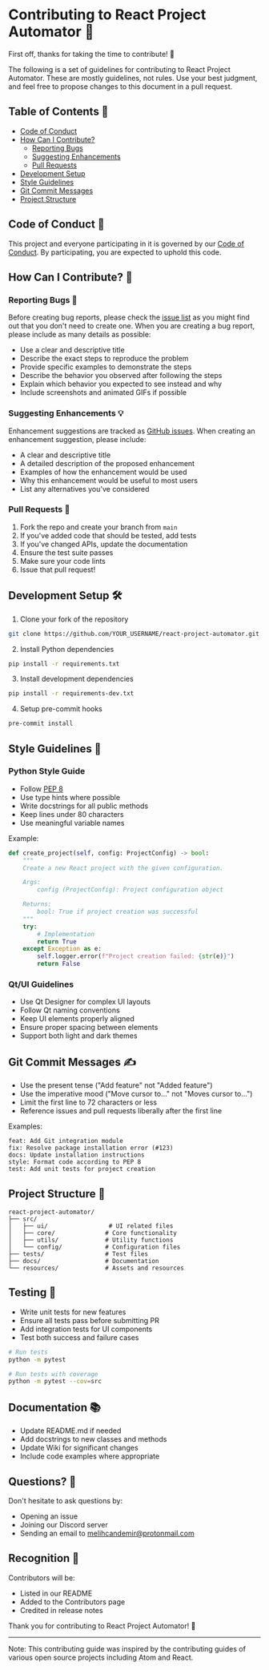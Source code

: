 # Contributing to React Project Automator 🤝

First off, thanks for taking the time to contribute! 🎉

The following is a set of guidelines for contributing to React Project Automator. These are mostly guidelines, not rules. Use your best judgment, and feel free to propose changes to this document in a pull request.

## Table of Contents 📑

- [Code of Conduct](#code-of-conduct)
- [How Can I Contribute?](#how-can-i-contribute)
  - [Reporting Bugs](#reporting-bugs-)
  - [Suggesting Enhancements](#suggesting-enhancements-)
  - [Pull Requests](#pull-requests-)
- [Development Setup](#development-setup-)
- [Style Guidelines](#style-guidelines-)
- [Git Commit Messages](#git-commit-messages-)
- [Project Structure](#project-structure-)

## Code of Conduct 📜

This project and everyone participating in it is governed by our [Code of Conduct](CODE_OF_CONDUCT.md). By participating, you are expected to uphold this code.

## How Can I Contribute? 🤔

### Reporting Bugs 🐛

Before creating bug reports, please check the [issue list](issues) as you might find out that you don't need to create one. When you are creating a bug report, please include as many details as possible:

- Use a clear and descriptive title
- Describe the exact steps to reproduce the problem
- Provide specific examples to demonstrate the steps
- Describe the behavior you observed after following the steps
- Explain which behavior you expected to see instead and why
- Include screenshots and animated GIFs if possible

### Suggesting Enhancements 💡

Enhancement suggestions are tracked as [GitHub issues](issues). When creating an enhancement suggestion, please include:

- A clear and descriptive title
- A detailed description of the proposed enhancement
- Examples of how the enhancement would be used
- Why this enhancement would be useful to most users
- List any alternatives you've considered

### Pull Requests 🔄

1. Fork the repo and create your branch from `main`
2. If you've added code that should be tested, add tests
3. If you've changed APIs, update the documentation
4. Ensure the test suite passes
5. Make sure your code lints
6. Issue that pull request!

## Development Setup 🛠️

1. Clone your fork of the repository

```bash
git clone https://github.com/YOUR_USERNAME/react-project-automator.git
```

2. Install Python dependencies

```bash
pip install -r requirements.txt
```

3. Install development dependencies

```bash
pip install -r requirements-dev.txt
```

4. Setup pre-commit hooks

```bash
pre-commit install
```

## Style Guidelines 📝

### Python Style Guide

- Follow [PEP 8](https://www.python.org/dev/peps/pep-0008/)
- Use type hints where possible
- Write docstrings for all public methods
- Keep lines under 80 characters
- Use meaningful variable names

Example:

```python
def create_project(self, config: ProjectConfig) -> bool:
    """
    Create a new React project with the given configuration.

    Args:
        config (ProjectConfig): Project configuration object

    Returns:
        bool: True if project creation was successful
    """
    try:
        # Implementation
        return True
    except Exception as e:
        self.logger.error(f"Project creation failed: {str(e)}")
        return False
```

### Qt/UI Guidelines

- Use Qt Designer for complex UI layouts
- Follow Qt naming conventions
- Keep UI elements properly aligned
- Ensure proper spacing between elements
- Support both light and dark themes

## Git Commit Messages ✍️

- Use the present tense ("Add feature" not "Added feature")
- Use the imperative mood ("Move cursor to..." not "Moves cursor to...")
- Limit the first line to 72 characters or less
- Reference issues and pull requests liberally after the first line

Examples:

```
feat: Add Git integration module
fix: Resolve package installation error (#123)
docs: Update installation instructions
style: Format code according to PEP 8
test: Add unit tests for project creation
```

## Project Structure 📁

```
react-project-automator/
├── src/
│   ├── ui/                 # UI related files
│   ├── core/              # Core functionality
│   ├── utils/             # Utility functions
│   └── config/            # Configuration files
├── tests/                 # Test files
├── docs/                  # Documentation
└── resources/             # Assets and resources
```

## Testing 🧪

- Write unit tests for new features
- Ensure all tests pass before submitting PR
- Add integration tests for UI components
- Test both success and failure cases

```bash
# Run tests
python -m pytest

# Run tests with coverage
python -m pytest --cov=src
```

## Documentation 📚

- Update README.md if needed
- Add docstrings to new classes and methods
- Update Wiki for significant changes
- Include code examples where appropriate

## Questions? 🤔

Don't hesitate to ask questions by:

- Opening an issue
- Joining our Discord server
- Sending an email to melihcandemir@protonmail.com

## Recognition 🌟

Contributors will be:

- Listed in our README
- Added to the Contributors page
- Credited in release notes

Thank you for contributing to React Project Automator! 🙏

---

Note: This contributing guide was inspired by the contributing guides of various open source projects including Atom and React.
